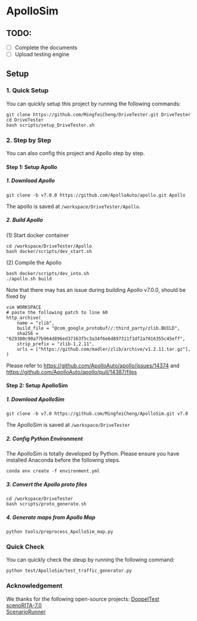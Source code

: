 # ApolloSim

## TODO:
- [ ] Complete the documents
- [ ] Upload testing engine

## Setup
### 1. Quick Setup
You can quickly setup this project by running the following commands:
```aiignore
git clone https://github.com/MingfeiCheng/DriveTester.git DriveTester
cd DriveTester
bash scripts/setup_DriveTester.sh
```

### 2. Step by Step
You can also config this project and Apollo step by step.
#### Step 1: Setup Apollo
##### 1. Download Apollo
```aiignore
git clone -b v7.0.0 https://github.com/ApolloAuto/apollo.git Apollo
```
The apollo is saved at `/workspace/DriveTester/Apollo`.

##### 2. Build Apollo

(1) Start docker container
```aiignore
cd /workspace/DriveTester/Apollo
bash docker/scripts/dev_start.sh
```

(2) Compile the Apollo
```aiignore
bash docker/scripts/dev_into.sh
./apollo.sh build
```
Note that there may has an issue during building Apollo v7.0.0, should be fixed by
```aiignore
vim WORKSPACE
# paste the following patch to line 60
http_archive(
    name = "zlib",
    build_file = "@com_google_protobuf//:third_party/zlib.BUILD",
    sha256 = "629380c90a77b964d896ed37163f5c3a34f6e6d897311f1df2a7016355c45eff",
    strip_prefix = "zlib-1.2.11",
    urls = ["https://github.com/madler/zlib/archive/v1.2.11.tar.gz"],
)
```
Please refer to https://github.com/ApolloAuto/apollo/issues/14374 and https://github.com/ApolloAuto/apollo/pull/14387/files


#### Step 2: Setup ApolloSim

##### 1. Download ApolloSim
```aiignore
git clone -b v7.0 https://github.com/MingfeiCheng/ApolloSim.git v7.0
```
The ApolloSim is saved at `/workspace/DriveTester`

##### 2. Config Python Environment  
The ApolloSim is totally developed by Python. Please ensure you have installed Anaconda before the following steps.
```aiignore
conda env create -f environment.yml
```

##### 3. Convert the Apollo proto files
```aiignore
cd /workspace/DriveTester
bash scripts/proto_generate.sh
```

##### 4. Generate maps from Apollo Map
```aiignore
python tools/preprocess_ApolloSim_map.py
```

### Quick Check
You can quickly check the steup by running the following command:
```aiignore
python test/ApolloSim/test_traffic_generator.py
```

### Acknowledgement
We thanks for the following open-source projects:
[DoppelTest](https://github.com/Software-Aurora-Lab/DoppelTest)   
[scenoRITA-7.0
](https://github.com/Software-Aurora-Lab/scenoRITA-7.0)  
[ScenarioRunner](https://github.com/carla-simulator/scenario_runner)